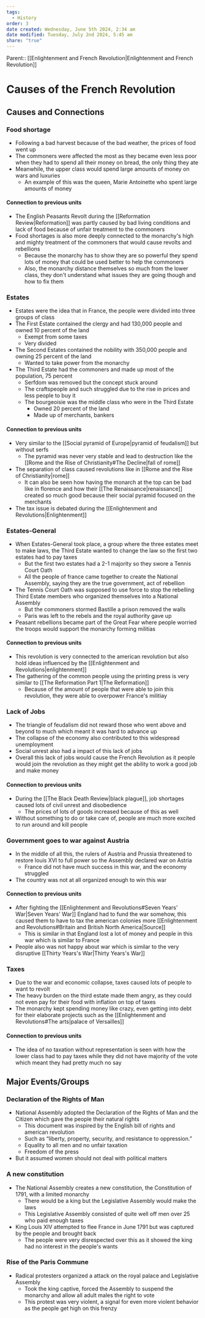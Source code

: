 ```yaml
---
tags:
  - History
order: 3
date created: Wednesday, June 5th 2024, 2:34 am
date modified: Tuesday, July 2nd 2024, 5:45 am
share: "true"
---
```

Parent:: [[Enlightenment and French Revolution|Enlightenment and French Revolution]]

# Causes of the French Revolution

## Causes and Connections

### Food shortage

- Following a bad harvest because of the bad weather, the prices of food went up
- The commoners were affected the most as they became even less poor when they had to spend all their money on bread, the only thing they ate
- Meanwhile, the upper class would spend large amounts of money on wars and luxuries
	- An example of this was the queen, Marie Antoinette who spent large amounts of money

#### Connection to previous units

- The English Peasants Revolt during the [[Reformation Review|Reformation]] was partly caused by bad living conditions and lack of food because of unfair treatment to the commoners
- Food shortages is also more deeply connected to the monarchy's high and mighty treatment of the commoners that would cause revolts and rebellions
	- Because the monarchy has to show they are so powerful they spend lots of money that could be used better to help the commoners
	- Also, the monarchy distance themselves so much from the lower class, they don't understand what issues they are going though and how to fix them

### Estates

-  Estates were the idea that in France, the people were divided into three groups of class
- The First Estate contained the clergy and had 130,000 people and owned 10 percent of the land
	- Exempt from some taxes
	- Very divided
- The Second Estates contained the nobility with 350,000 people and owning 25 percent of the land
	- Wanted to take power from the monarchy
- The Third Estate had the commoners and made up most of the population, 75 percent
	- Serfdom was removed but the concept stuck around
	- The craftspeople and such struggled due to the rise in prices and less people to buy it
	- The bourgeoisie was the middle class who were in the Third Estate
		- Owned 20 percent of the land
		- Made up of merchants, bankers

#### Connection to previous units

- Very similar to the [[Social pyramid of Europe|pyramid of feudalism]] but without serfs
	- The pyramid was never very stable and lead to destruction like the [[Rome and the Rise of Christianity#The Decline|fall of rome]]
- The separation of class caused revolutions like in [[Rome and the Rise of Christianity|rome]]
	- It can also be seen how having the monarch at the top can be bad like in florence and how their [[The Renaissance|renaissance]] created so much good because their social pyramid focused on the merchants
- The tax issue is debated during the [[Enlightenment and Revolutions|Enlightenment]]

### Estates-General

- When Estates-General took place, a group where the three estates meet to make laws, the Third Estate wanted to change the law so the first two estates had to pay taxes
	- But the first two estates had a 2-1 majority so they swore a Tennis Court Oath
	- All the people of france came together to create the National Assembly, saying they are the true government, act of rebellion
- The Tennis Court Oath was supposed to use force to stop the rebelling Third Estate members who organized themselves into a National Assembly
	- But the commoners stormed Bastille a prison removed the walls
	- Paris was left to the rebels and the royal authority gave up
- Peasant rebellions became part of the Great Fear where people worried the troops would support the monarchy forming militias

#### Connection to previous units

- This revolution is very connected to the american revolution but also hold ideas influenced by the [[Enlightenment and Revolutions|enlightenment]]
- The gathering of the common people using the printing press is very similar to [[The Reformation Part 1|The Reformation]]
  - Because of the amount of people that were able to join this revolution, they were able to overpower France's militiay

### Lack of Jobs

- The triangle of feudalism did not reward those who went above and beyond to much which meant it was hard to advance up
- The collapse of the economy also contributed to this widespread unemployment
- Social unrest also had a impact of this lack of jobs
- Overall this lack of jobs would cause the French Revolution as it people would join the revolution as they might get the ability to work a good job and make money

#### Connection to previous units

- During the [[The Black Death Review|black plague]], job shortages caused lots of civil unrest and disobedience
	- The prices of lots of goods increased because of this as well
- Without something to do or take care of, people are much more excited to run around and kill people

### Government goes to war against Austria

- In the middle of all this, the rulers of Austria and Prussia threatened to restore louis XVI to full power so the Assembly declared war on Astria
	- France did not have much success in this war, and the economy struggled
- The country was not at all organized enough to win this war

#### Connection to previous units

- After fighting the [[Enlightenment and Revolutions#Seven Years' War|Seven Years' War]] England had to fund the war somehow, this caused them to have to tax the american colonies more [[Enlightenment and Revolutions#Britain and British North America|Source]]
	- This is similar in that England lost a lot of money and people in this war which is similar to France
- People also was not happy about war which is similar to the very disruptive [[Thirty Years's War|Thirty Years's War]]

### Taxes

- Due to the war and economic collapse, taxes caused lots of people to want to revolt
- The heavy burden on the third estate made them angry, as they could not even pay for their food with inflation on top of taxes
- The monarchy kept spending money like crazy, even getting into debt for their elaborate projects such as the [[Enlightenment and Revolutions#The arts|palace of Versailles]]

#### Connection to previous units

- The idea of no taxation without representation is seen with how the lower class had to pay taxes while they did not have majority of the vote which meant they had pretty much no say

## Major Events/Groups

### Declaration of the Rights of Man

- National Assembly adopted the Declaration of the Rights of Man and the Citizen which gave the people their natural rights
  - This document was inspired by the English bill of rights and american revolution
  - Such as “liberty, property, security, and resistance to oppression.”
  - Equality to all men and no unfair taxation
  - Freedom of the press
- But it assumed women should not deal with political matters

### A new constitution

- The National Assembly creates a new constitution, the Constitution of 1791, with a limited monarchy
	- There would be a king but the Legislative Assembly would make the laws
	- This Legislative Assembly consisted of quite well off men over 25 who paid enough taxes
- King Louis XIV attempted to flee France in June 1791 but was captured by the people and brought back
	- The people were very disrespected over this as it showed the king had no interest in the people's wants

### Rise of the Paris Commune

- Radical protesters organized a attack on the royal palace and Legislative Assembly
	- Took the king captive, forced the Assembly to suspend the monarchy and allow all adult males the right to vote
	- This protest was very violent, a signal for even more violent behavior as the people get high on this frenzy